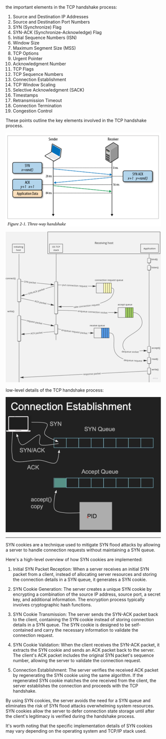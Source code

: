 
the important elements in the TCP handshake process:

1. Source and Destination IP Addresses
2. Source and Destination Port Numbers
3. SYN (Synchronize) Flag
4. SYN-ACK (Synchronize-Acknowledge) Flag
5. Initial Sequence Numbers (ISN)
6. Window Size
7. Maximum Segment Size (MSS)
8. TCP Options
9. Urgent Pointer
10. Acknowledgment Number
11. TCP Flags
12. TCP Sequence Numbers
13. Connection Establishment
14. TCP Window Scaling
15. Selective Acknowledgment (SACK)
16. Timestamps
17. Retransmission Timeout
18. Connection Termination
19. Congestion Control

These points outline the key elements involved in the TCP handshake process.

![alt text](./img/hand_shake.png)


![alt text](./img/sync_queue.png)

low-level details of the TCP handshake process:

![alt text](./img/3WH_kernel_level.png)

*****

SYN cookies are a technique used to mitigate SYN flood attacks by allowing a server to handle connection requests without maintaining a SYN queue.

Here's a high-level overview of how SYN cookies are implemented:

1. Initial SYN Packet Reception: When a server receives an initial SYN packet from a client, instead of allocating server resources and storing the connection details in a SYN queue, it generates a SYN cookie.

2. SYN Cookie Generation: The server creates a unique SYN cookie by encrypting a combination of the source IP address, source port, a secret key, and additional information. The encryption process typically involves cryptographic hash functions.

3. SYN Cookie Transmission: The server sends the SYN-ACK packet back to the client, containing the SYN cookie instead of storing connection details in a SYN queue. The SYN cookie is designed to be self-contained and carry the necessary information to validate the connection request.

4. SYN Cookie Validation: When the client receives the SYN-ACK packet, it extracts the SYN cookie and sends an ACK packet back to the server. The client's ACK packet includes the original SYN packet's sequence number, allowing the server to validate the connection request.

5. Connection Establishment: The server verifies the received ACK packet by regenerating the SYN cookie using the same algorithm. If the regenerated SYN cookie matches the one received from the client, the server establishes the connection and proceeds with the TCP handshake.

By using SYN cookies, the server avoids the need for a SYN queue and eliminates the risk of SYN flood attacks overwhelming system resources. SYN cookies allow the server to defer connection state storage until after the client's legitimacy is verified during the handshake process.

It's worth noting that the specific implementation details of SYN cookies may vary depending on the operating system and TCP/IP stack used.
